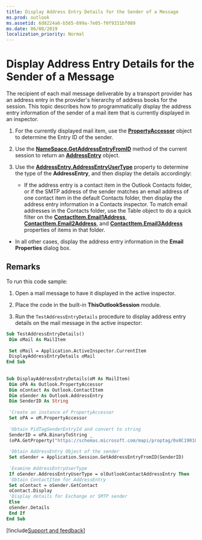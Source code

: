 ```yaml
---
title: Display Address Entry Details for the Sender of a Message
ms.prod: outlook
ms.assetid: 6d8224a6-b565-699a-7e05-f0f9331bf089
ms.date: 06/08/2019
localization_priority: Normal
---
```



# Display Address Entry Details for the Sender of a Message

The recipient of each mail message deliverable by a transport provider has an address entry in the provider's hierarchy of address books for the session. This topic describes how to programmatically display the address entry information of the sender of a mail item that is currently displayed in an inspector.

1. For the currently displayed mail item, use the **[PropertyAccessor](../../../api/Outlook.PropertyAccessor.md)** object to determine the Entry ID of the sender.

2. Use the **[NameSpace.GetAddressEntryFromID](../../../api/Outlook.NameSpace.GetAddressEntryFromID.md)** method of the current session to return an **[AddressEntry](../../../api/Outlook.AddressEntry.md)** object.

3. Use the **[AddressEntry.AddressEntryUserType](../../../api/Outlook.AddressEntry.AddressEntryUserType.md)** property to determine the type of the **AddressEntry**, and then display the details accordingly: 

      - If the address entry is a contact item in the Outlook Contacts folder, or if the SMTP address of the sender matches an email address of one contact item in the default Contacts folder, then display the address entry information in a Contacts inspector. To match email addresses in the Contacts folder, use the Table object to do a quick filter on the **[ContactItem.Email1Address](../../../api/Outlook.ContactItem.Email1Address.md)**, **[ContactItem.Email2Address](../../../api/Outlook.ContactItem.Email2Address.md)**, and **[ContactItem.Email3Address](../../../api/Outlook.ContactItem.Email3Address.md)** properties of items in that folder.

  - In all other cases, display the address entry information in the **Email Properties** dialog box.

## Remarks

To run this code sample:

1. Open a mail message to have it displayed in the active inspector.

2. Place the code in the built-in **ThisOutlookSession** module.

3. Run the `TestAddressEntryDetails` procedure to display address entry details on the mail message in the active inspector:

```vb
Sub TestAddressEntryDetails() 
 Dim oMail As MailItem 
 
 Set oMail = Application.ActiveInspector.CurrentItem 
 DisplayAddressEntryDetails oMail 
End Sub 
 
 
Sub DisplayAddressEntryDetails(oM As MailItem) 
 Dim oPA As Outlook.PropertyAccessor 
 Dim oContact As Outlook.ContactItem 
 Dim oSender As Outlook.AddressEntry 
 Dim SenderID As String 
 
 'Create an instance of PropertyAccessor 
 Set oPA = oM.PropertyAccessor 
 
 'Obtain PidTagSenderEntryId and convert to string 
 SenderID = oPA.BinaryToString _ 
 (oPA.GetProperty("https://schemas.microsoft.com/mapi/proptag/0x0C190102")) 
 
 'Obtain AddressEntry Object of the sender 
 Set oSender = Application.Session.GetAddressEntryFromID(SenderID) 
 
 'Examine AddressEntryUserType 
 If oSender.AddressEntryUserType = olOutlookContactAddressEntry Then 
 'Obtain ContactItem for AddressEntry 
 Set oContact = oSender.GetContact 
 oContact.Display 
 'Display details for Exchange or SMTP sender 
 Else 
 oSender.Details 
 End If 
End Sub
```

[!include[Support and feedback](~/includes/feedback-boilerplate.md)]